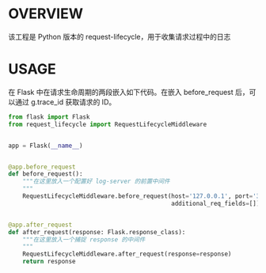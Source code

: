 # OVERVIEW

该工程是 Python 版本的 request-lifecycle，用于收集请求过程中的日志


# USAGE

在 Flask 中在请求生命周期的两段嵌入如下代码。在嵌入 before_request 后，可以通过 g.trace_id 获取请求的 ID。

```Python
from flask import Flask
from request_lifecycle import RequestLifecycleMiddleware


app = Flask(__name__)


@app.before_request
def before_request():
    """在这里放入一个配置好 log-server 的前置中间件
    """
    RequestLifecycleMiddleware.before_request(host='127.0.0.1', port='3000', app_name='whatever',
                                              additional_req_fields=[])


@app.after_request
def after_request(response: Flask.response_class):
    """在这里放入一个捕捉 response 的中间件
    """
    RequestLifecycleMiddleware.after_request(response=response)
    return response
```

